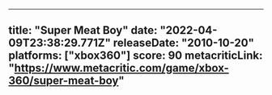 
---
title: "Super Meat Boy"
date: "2022-04-09T23:38:29.771Z"
releaseDate: "2010-10-20"
platforms: ["xbox360"]
score: 90
metacriticLink: "https://www.metacritic.com/game/xbox-360/super-meat-boy"
---
